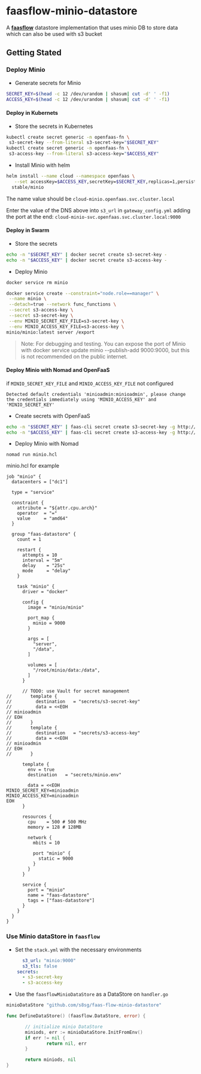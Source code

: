 # faasflow-minio-datastore
A **[faasflow](https://github.com/s8sg/faasflow)** datastore implementation that uses minio DB to store data  
which can also be used with s3 bucket

## Getting Stated

### Deploy Minio
* Generate secrets for Minio
```bash
SECRET_KEY=$(head -c 12 /dev/urandom | shasum| cut -d' ' -f1)
ACCESS_KEY=$(head -c 12 /dev/urandom | shasum| cut -d' ' -f1)
```
#### Deploy in Kubernets
* Store the secrets in Kubernetes
```bash
kubectl create secret generic -n openfaas-fn \
 s3-secret-key --from-literal s3-secret-key="$SECRET_KEY"
kubectl create secret generic -n openfaas-fn \
 s3-access-key --from-literal s3-access-key="$ACCESS_KEY"
```
* Install Minio with helm
```bash
helm install --name cloud --namespace openfaas \
   --set accessKey=$ACCESS_KEY,secretKey=$SECRET_KEY,replicas=1,persistence.enabled=false,service.port=9000,service.type=NodePort \
  stable/minio
```
The name value should be `cloud-minio.openfaas.svc.cluster.local`  
   
Enter the value of the DNS above into `s3_url` in `gateway_config.yml` adding the port at the end: `cloud-minio-svc.openfaas.svc.cluster.local:9000`

#### Deploy in Swarm
* Store the secrets
```bash
echo -n "$SECRET_KEY" | docker secret create s3-secret-key -
echo -n "$ACCESS_KEY" | docker secret create s3-access-key -
```
* Deploy Minio
```bash
docker service rm minio

docker service create --constraint="node.role==manager" \
 --name minio \
 --detach=true --network func_functions \
 --secret s3-access-key \
 --secret s3-secret-key \
 --env MINIO_SECRET_KEY_FILE=s3-secret-key \
 --env MINIO_ACCESS_KEY_FILE=s3-access-key \
minio/minio:latest server /export
```
> Note: For debugging and testing. You can expose the port of Minio with docker service update minio --publish-add 9000:9000, but this is not recommended on the public internet.


#### Deploy Minio with Nomad and OpenFaaS

if `MINIO_SECRET_KEY_FILE` and `MINIO_ACCESS_KEY_FILE` not configured
```
Detected default credentials 'minioadmin:minioadmin', please change the credentials immediately using 'MINIO_ACCESS_KEY' and 'MINIO_SECRET_KEY'
```

* Create secrets with OpenFaaS

```bash
echo -n "$SECRET_KEY" | faas-cli secret create s3-secret-key -g http://$IP_ADDRESS:8080
echo -n "$ACCESS_KEY" | faas-cli secret create s3-access-key -g http://$IP_ADDRESS:8080
```

* Deploy Minio with Nomad

```
nomad run minio.hcl
```

minio.hcl for example

```hcl
job "minio" {
  datacenters = ["dc1"]

  type = "service"

  constraint {
    attribute = "${attr.cpu.arch}"
    operator  = "="
    value     = "amd64"
  }

  group "faas-datastore" {
    count = 1

    restart {
      attempts = 10
      interval = "5m"
      delay    = "25s"
      mode     = "delay"
    }

    task "minio" {
      driver = "docker"

      config {
        image = "minio/minio"

        port_map {
          minio = 9000
        }

        args = [
          "server",
          "/data",
        ]

        volumes = [
          "/root/minio/data:/data",
        ]
      }

      // TODO: use Vault for secret management
//       template {
//         destination   = "secrets/s3-secret-key"
//         data = <<EOH
// minioadmin
// EOH
//       }
//       template {
//         destination   = "secrets/s3-access-key"
//         data = <<EOH
// minioadmin
// EOH
//       }

      template {
        env = true
        destination   = "secrets/minio.env"

        data = <<EOH
MINIO_SECRET_KEY=minioadmin
MINIO_ACCESS_KEY=minioadmin
EOH
      }

      resources {
        cpu    = 500 # 500 MHz
        memory = 128 # 128MB

        network {
          mbits = 10

          port "minio" {
            static = 9000
          }
        }
      }

      service {
        port = "minio"
        name = "faas-datastore"
        tags = ["faas-datastore"]
      }
    }
  }
}
```

### Use Minio dataStore in `faasflow`
* Set the `stack.yml` with the necessary environments
```yaml
      s3_url: "minio:9000"
      s3_tls: false
    secrets:
      - s3-secret-key
      - s3-access-key
```
* Use the `faasflowMinioDataStore` as a DataStore on `handler.go`
```go
minioDataStore "github.com/s8sg/faas-flow-minio-datastore"

func DefineDataStore() (faasflow.DataStore, error) {

       // initialize minio DataStore
       miniods, err := minioDataStore.InitFromEnv()
       if err != nil {
               return nil, err
       }

       return miniods, nil
}
```
